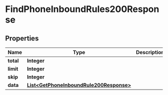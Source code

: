 

# FindPhoneInboundRules200Response


## Properties

| Name | Type | Description | Notes |
|------------ | ------------- | ------------- | -------------|
|**total** | **Integer** |  |  |
|**limit** | **Integer** |  |  |
|**skip** | **Integer** |  |  |
|**data** | [**List&lt;GetPhoneInboundRule200Response&gt;**](GetPhoneInboundRule200Response.md) |  |  |



